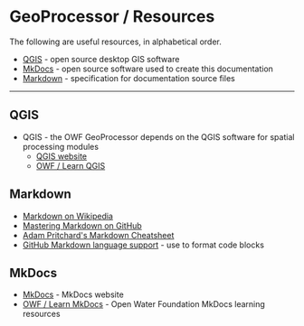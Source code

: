 # GeoProcessor / Resources #

The following are useful resources, in alphabetical order.

* [QGIS](#qgis) - open source desktop GIS software
* [MkDocs](#mkdocs) - open source software used to create this documentation
* [Markdown](#markdown) - specification for documentation source files

------------

## QGIS ##

*  QGIS - the OWF GeoProcessor depends on the QGIS software for spatial processing modules
	+ [QGIS website](https://www.qgis.org)
	+ [OWF / Learn QGIS](http://learn.openwaterfoundation.org/owf-learn-qgis/)

## Markdown ##

* [Markdown on Wikipedia](https://en.wikipedia.org/wiki/Markdown)
* [Mastering Markdown on GitHub](https://guides.github.com/features/mastering-markdown/)
* [Adam Pritchard's Markdown Cheatsheet](https://github.com/adam-p/markdown-here/wiki/Markdown-Cheatsheet)
* [GitHub Markdown language support](https://github.com/github/linguist/blob/master/lib/linguist/languages.yml) - use to format code blocks

## MkDocs ##

* [MkDocs](http://www.mkdocs.org/) - MkDocs website
* [OWF / Learn MkDocs](http://learn.openwaterfoundation.org/owf-learn-mkdocs/) - Open Water Foundation MkDocs learning resources
